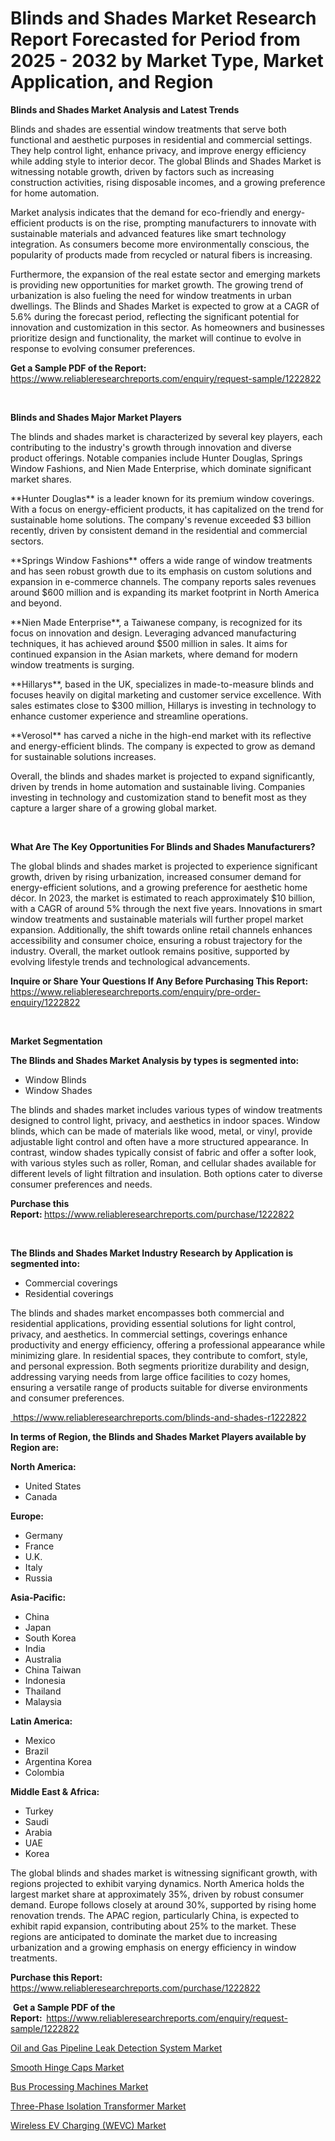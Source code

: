 <p><h1>Blinds and Shades Market Research Report Forecasted for Period from 2025 -  2032 by Market Type, Market Application, and Region</h1></p><p><strong>Blinds and Shades Market Analysis and Latest Trends</strong></p>
<p><p>Blinds and shades are essential window treatments that serve both functional and aesthetic purposes in residential and commercial settings. They help control light, enhance privacy, and improve energy efficiency while adding style to interior decor. The global Blinds and Shades Market is witnessing notable growth, driven by factors such as increasing construction activities, rising disposable incomes, and a growing preference for home automation.</p><p>Market analysis indicates that the demand for eco-friendly and energy-efficient products is on the rise, prompting manufacturers to innovate with sustainable materials and advanced features like smart technology integration. As consumers become more environmentally conscious, the popularity of products made from recycled or natural fibers is increasing.</p><p>Furthermore, the expansion of the real estate sector and emerging markets is providing new opportunities for market growth. The growing trend of urbanization is also fueling the need for window treatments in urban dwellings. The Blinds and Shades Market is expected to grow at a CAGR of 5.6% during the forecast period, reflecting the significant potential for innovation and customization in this sector. As homeowners and businesses prioritize design and functionality, the market will continue to evolve in response to evolving consumer preferences.</p></p>
<p><strong>Get a Sample PDF of the Report:&nbsp;</strong> <a href="https://www.reliableresearchreports.com/enquiry/request-sample/1222822?utm_campaign=31&utm_medium=2&utm_source=Github&utm_content=ia&utm_term=28022025&utm_id=blinds-and-shades">https://www.reliableresearchreports.com/enquiry/request-sample/1222822</a></p>
<p>&nbsp;</p>
<p><strong>Blinds and Shades Major Market Players</strong></p>
<p><p>The blinds and shades market is characterized by several key players, each contributing to the industry's growth through innovation and diverse product offerings. Notable companies include Hunter Douglas, Springs Window Fashions, and Nien Made Enterprise, which dominate significant market shares.</p><p>**Hunter Douglas** is a leader known for its premium window coverings. With a focus on energy-efficient products, it has capitalized on the trend for sustainable home solutions. The company's revenue exceeded $3 billion recently, driven by consistent demand in the residential and commercial sectors.</p><p>**Springs Window Fashions** offers a wide range of window treatments and has seen robust growth due to its emphasis on custom solutions and expansion in e-commerce channels. The company reports sales revenues around $600 million and is expanding its market footprint in North America and beyond.</p><p>**Nien Made Enterprise**, a Taiwanese company, is recognized for its focus on innovation and design. Leveraging advanced manufacturing techniques, it has achieved around $500 million in sales. It aims for continued expansion in the Asian markets, where demand for modern window treatments is surging.</p><p>**Hillarys**, based in the UK, specializes in made-to-measure blinds and focuses heavily on digital marketing and customer service excellence. With sales estimates close to $300 million, Hillarys is investing in technology to enhance customer experience and streamline operations.</p><p>**Verosol** has carved a niche in the high-end market with its reflective and energy-efficient blinds. The company is expected to grow as demand for sustainable solutions increases.</p><p>Overall, the blinds and shades market is projected to expand significantly, driven by trends in home automation and sustainable living. Companies investing in technology and customization stand to benefit most as they capture a larger share of a growing global market.</p></p>
<p>&nbsp;</p>
<p><strong>What Are The Key Opportunities For Blinds and Shades Manufacturers?</strong></p>
<p><p>The global blinds and shades market is projected to experience significant growth, driven by rising urbanization, increased consumer demand for energy-efficient solutions, and a growing preference for aesthetic home décor. In 2023, the market is estimated to reach approximately $10 billion, with a CAGR of around 5% through the next five years. Innovations in smart window treatments and sustainable materials will further propel market expansion. Additionally, the shift towards online retail channels enhances accessibility and consumer choice, ensuring a robust trajectory for the industry. Overall, the market outlook remains positive, supported by evolving lifestyle trends and technological advancements.</p></p>
<p><strong>Inquire or Share Your Questions If Any Before Purchasing This Report:</strong> <a href="https://www.reliableresearchreports.com/enquiry/pre-order-enquiry/1222822?utm_campaign=31&utm_medium=2&utm_source=Github&utm_content=ia&utm_term=28022025&utm_id=blinds-and-shades">https://www.reliableresearchreports.com/enquiry/pre-order-enquiry/1222822</a></p>
<p>&nbsp;</p>
<p><strong>Market Segmentation</strong></p>
<p><strong>The Blinds and Shades Market Analysis by types is segmented into:</strong></p>
<p><ul><li>Window Blinds</li><li>Window Shades</li></ul></p>
<p><p>The blinds and shades market includes various types of window treatments designed to control light, privacy, and aesthetics in indoor spaces. Window blinds, which can be made of materials like wood, metal, or vinyl, provide adjustable light control and often have a more structured appearance. In contrast, window shades typically consist of fabric and offer a softer look, with various styles such as roller, Roman, and cellular shades available for different levels of light filtration and insulation. Both options cater to diverse consumer preferences and needs.</p></p>
<p><strong>Purchase this Report:&nbsp;</strong><a href="https://www.reliableresearchreports.com/purchase/1222822?utm_campaign=31&utm_medium=2&utm_source=Github&utm_content=ia&utm_term=28022025&utm_id=blinds-and-shades">https://www.reliableresearchreports.com/purchase/1222822</a></p>
<p>&nbsp;</p>
<p><strong>The Blinds and Shades Market Industry Research by Application is segmented into:</strong></p>
<p><ul><li>Commercial coverings</li><li>Residential coverings</li></ul></p>
<p><p>The blinds and shades market encompasses both commercial and residential applications, providing essential solutions for light control, privacy, and aesthetics. In commercial settings, coverings enhance productivity and energy efficiency, offering a professional appearance while minimizing glare. In residential spaces, they contribute to comfort, style, and personal expression. Both segments prioritize durability and design, addressing varying needs from large office facilities to cozy homes, ensuring a versatile range of products suitable for diverse environments and consumer preferences.</p></p>
<p><a href="https://www.reliableresearchreports.com/blinds-and-shades-r1222822?utm_campaign=31&utm_medium=2&utm_source=Github&utm_content=ia&utm_term=28022025&utm_id=blinds-and-shades">&nbsp;https://www.reliableresearchreports.com/blinds-and-shades-r1222822</a></p>
<p><strong>In terms of Region, the Blinds and Shades Market Players available by Region are:</strong></p>
<p>
    <p> <strong> North America: </strong>
        <ul>
            <li>United States</li>
            <li>Canada</li>
        </ul>
        </p> 
    <p> <strong> Europe: </strong>
        <ul>
            <li>Germany</li>
            <li>France</li>
            <li>U.K.</li>
            <li>Italy</li>
            <li>Russia</li>
        </ul>
        </p> 
    <p> <strong> Asia-Pacific: </strong>
        <ul>
            <li>China</li>
            <li>Japan</li>
            <li>South Korea</li>
            <li>India</li>
            <li>Australia</li>
            <li>China Taiwan</li>
            <li>Indonesia</li>
            <li>Thailand</li>
            <li>Malaysia</li>
        </ul>
        </p> 
    <p> <strong> Latin America: </strong>
        <ul>
            <li>Mexico</li>
            <li>Brazil</li>
            <li>Argentina Korea</li>
            <li>Colombia</li>
        </ul>
        </p> 
    <p> <strong> Middle East & Africa: </strong>
        <ul>
            <li>Turkey</li>
            <li>Saudi</li>
            <li>Arabia</li>
            <li>UAE</li>
            <li>Korea</li>
        </ul>
    </p>
    </p>
<p><p>The global blinds and shades market is witnessing significant growth, with regions projected to exhibit varying dynamics. North America holds the largest market share at approximately 35%, driven by robust consumer demand. Europe follows closely at around 30%, supported by rising home renovation trends. The APAC region, particularly China, is expected to exhibit rapid expansion, contributing about 25% to the market. These regions are anticipated to dominate the market due to increasing urbanization and a growing emphasis on energy efficiency in window treatments.</p></p>
<p><strong>Purchase this Report: </strong><a href="https://www.reliableresearchreports.com/purchase/1222822?utm_campaign=31&utm_medium=2&utm_source=Github&utm_content=ia&utm_term=28022025&utm_id=blinds-and-shades">https://www.reliableresearchreports.com/purchase/1222822</a></p>
<p>&nbsp;<strong>Get a Sample PDF of the Report:&nbsp;&nbsp;</strong><a href="https://www.reliableresearchreports.com/enquiry/request-sample/1222822?utm_campaign=31&utm_medium=2&utm_source=Github&utm_content=ia&utm_term=28022025&utm_id=blinds-and-shades">https://www.reliableresearchreports.com/enquiry/request-sample/1222822</a></p>
<p><strong></strong></p>
<p><p><a href="https://github.com/vsiljgestel/Market-Research-Report-List-1/blob/main/oil-and-gas-pipeline-leak-detection-system-market.md?utm_campaign=31&utm_medium=2&utm_source=Github&utm_content=ia&utm_term=28022025&utm_id=blinds-and-shades">Oil and Gas Pipeline Leak Detection System Market</a></p><p><a href="https://github.com/kalsirollija/Market-Research-Report-List-1/blob/main/smooth-hinge-caps-market.md?utm_campaign=31&utm_medium=2&utm_source=Github&utm_content=ia&utm_term=28022025&utm_id=blinds-and-shades">Smooth Hinge Caps Market</a></p><p><a href="https://github.com/belhejmawoue/Market-Research-Report-List-1/blob/main/bus-processing-machines-market.md?utm_campaign=31&utm_medium=2&utm_source=Github&utm_content=ia&utm_term=28022025&utm_id=blinds-and-shades">Bus Processing Machines Market</a></p><p><a href="https://github.com/shamyzinniwl/Market-Research-Report-List-1/blob/main/three-phase-isolation-transformer-market.md?utm_campaign=31&utm_medium=2&utm_source=Github&utm_content=ia&utm_term=28022025&utm_id=blinds-and-shades">Three-Phase Isolation Transformer Market</a></p><p><a href="https://github.com/boudykodumi/Market-Research-Report-List-1/blob/main/wireless-ev-charging-wevc-market.md?utm_campaign=31&utm_medium=2&utm_source=Github&utm_content=ia&utm_term=28022025&utm_id=blinds-and-shades">Wireless EV Charging (WEVC) Market</a></p></p>